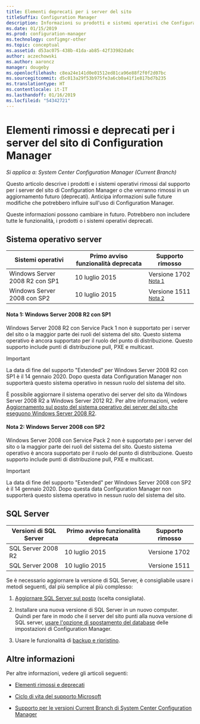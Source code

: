 ```yaml
---
title: Elementi deprecati per i server del sito
titleSuffix: Configuration Manager
description: Informazioni su prodotti e sistemi operativi che Configuration Manager non supporta più per i server del sito.
ms.date: 01/15/2019
ms.prod: configuration-manager
ms.technology: configmgr-other
ms.topic: conceptual
ms.assetid: d53ac075-438b-41da-ab85-42f33982da0c
author: aczechowski
ms.author: aaroncz
manager: dougeby
ms.openlocfilehash: c8ea24e141d0e01512ed81ca96e88f2f0f2d07bc
ms.sourcegitcommit: d5c013a29f53b975fe3a6cb0a41f1e817bd7b235
ms.translationtype: HT
ms.contentlocale: it-IT
ms.lasthandoff: 01/16/2019
ms.locfileid: "54342721"
---
```

# <a name="removed-and-deprecated-for-configuration-manager-site-servers"></a>Elementi rimossi e deprecati per i server del sito di Configuration Manager

*Si applica a: System Center Configuration Manager (Current Branch)*

Questo articolo descrive i prodotti e i sistemi operativi rimossi dal supporto per i server del sito di Configuration Manager o che verranno rimossi in un aggiornamento futuro (deprecati). Anticipa informazioni sulle future modifiche che potrebbero influire sull'uso di Configuration Manager.  

Queste informazioni possono cambiare in futuro. Potrebbero non includere tutte le funzionalità, i prodotti o i sistemi operativi deprecati.  



## <a name="server-os"></a>Sistema operativo server  

|**Sistemi operativi**|**Primo avviso funzionalità deprecata**|**Supporto rimosso** |  
|-|-|-| 
|Windows Server 2008 R2 con SP1|10 luglio 2015| Versione 1702 <sup>[Nota 1](#bkmk_note1)</sup>| 
|Windows Server 2008 con SP2|10 luglio 2015|Versione 1511 <sup>[Nota 2](#bkmk_note2)</sup>|  

#### <a name="bkmk_note1"></a> Nota 1: Windows Server 2008 R2 con SP1
Windows Server 2008 R2 con Service Pack 1 non è supportato per i server del sito o la maggior parte dei ruoli del sistema del sito. Questo sistema operativo è ancora supportato per il ruolo del punto di distribuzione. Questo supporto include punti di distribuzione pull, PXE e multicast. 

> [!Important]  
> La data di fine del supporto "Extended" per Windows Server 2008 R2 con SP1 è il 14 gennaio 2020. Dopo questa data Configuration Manager non supporterà questo sistema operativo in nessun ruolo del sistema del sito. 

È possibile aggiornare il sistema operativo dei server del sito da Windows Server 2008 R2 a Windows Server 2012 R2. Per altre informazioni, vedere [Aggiornamento sul posto del sistema operativo dei server del sito che eseguono Windows Server 2008 R2](/sccm/core/servers/manage/upgrade-on-premises-infrastructure#bkmk_from2008r2).  


#### <a name="bkmk_note2"></a> Nota 2: Windows Server 2008 con SP2
Windows Server 2008 con Service Pack 2 non è supportato per i server del sito o la maggior parte dei ruoli del sistema del sito. Questo sistema operativo è ancora supportato per il ruolo del punto di distribuzione. Questo supporto include punti di distribuzione pull, PXE e multicast. 

> [!Important]  
> La data di fine del supporto "Extended" per Windows Server 2008 con SP2 è il 14 gennaio 2020. Dopo questa data Configuration Manager non supporterà questo sistema operativo in nessun ruolo del sistema del sito.  



## <a name="sql-server"></a>SQL Server   

|**Versioni di SQL Server**|**Primo avviso funzionalità deprecata**|**Supporto rimosso**|   
|-|-|-| 
|SQL Server 2008 R2|10 luglio 2015|Versione 1702| 
|SQL Server 2008|10 luglio 2015|Versione 1511|  


Se è necessario aggiornare la versione di SQL Server, è consigliabile usare i metodi seguenti, dal più semplice al più complesso:

1. [Aggiornare SQL Server sul posto](/sccm/core/servers/manage/upgrade-on-premises-infrastructure#a-namebkmksupconfigupgradedbsrva-upgrade-sql-server-on-the-site-database-server) (scelta consigliata).  

2. Installare una nuova versione di SQL Server in un nuovo computer. Quindi per fare in modo che il server del sito punti alla nuova versione di SQL server, [usare l'opzione di spostamento del database](/sccm/core/servers/manage/modify-your-infrastructure#a-namebkmkdbconfiga-modify-the-site-database-configuration) delle impostazioni di Configuration Manager.  

3. Usare le funzionalità di [backup e ripristino](/sccm/protect/understand/backup-and-recovery).  



## <a name="more-information"></a>Altre informazioni

Per altre informazioni, vedere gli articoli seguenti: 

- [Elementi rimossi e deprecati](/sccm/core/plan-design/changes/deprecated/removed-and-deprecated)  

- [Ciclo di vita del supporto Microsoft](https://support.microsoft.com/lifecycle)  

- [Supporto per le versioni Current Branch di System Center Configuration Manager](/sccm/core/servers/manage/current-branch-versions-supported)  

